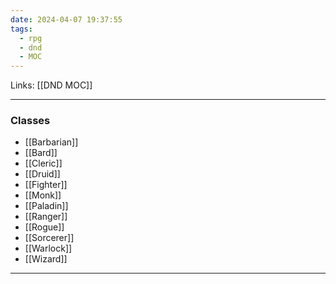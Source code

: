 ```yaml
---
date: 2024-04-07 19:37:55
tags:
  - rpg
  - dnd
  - MOC
---
```

Links: [[DND MOC]]

---
### Classes
- [[Barbarian]]
- [[Bard]]
- [[Cleric]]
- [[Druid]]
- [[Fighter]]
- [[Monk]]
- [[Paladin]]
- [[Ranger]]
- [[Rogue]]
- [[Sorcerer]]
- [[Warlock]]
- [[Wizard]]

---